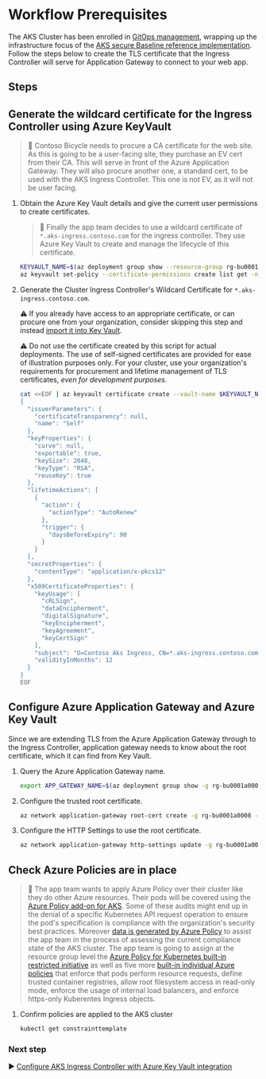 # Workflow Prerequisites

The AKS Cluster has been enrolled in [GitOps management](./06-gitops), wrapping up the infrastructure focus of the [AKS secure Baseline reference implementation](./). Follow the steps below to create the TLS certificate that the Ingress Controller will serve for Application Gateway to connect to your web app.

## Steps

## Generate the wildcard certificate for the Ingress Controller using Azure KeyVault

> :book: Contoso Bicycle needs to procure a CA certificate for the web site. As this is going to be a user-facing site, they purchase an EV cert from their CA.  This will serve in front of the Azure Application Gateway.  They will also procure another one, a standard cert, to be used with the AKS Ingress Controller. This one is not EV, as it will not be user facing.

1. Obtain the Azure Key Vault details and give the current user permissions to create certificates.

   > :book: Finally the app team decides to use a wildcard certificate of `*.aks-ingress.contoso.com` for the ingress controller. They use Azure Key Vault to create and manage the lifecycle of this certificate.

   ```bash
   KEYVAULT_NAME=$(az deployment group show --resource-group rg-bu0001a0008 -n cluster-stamp --query properties.outputs.keyVaultName.value -o tsv)
   az keyvault set-policy --certificate-permissions create list get -n $KEYVAULT_NAME --upn $(az account show --query user.name -o tsv)
   ```

1. Generate the Cluster Ingress Controller's Wildcard Certificate for `*.aks-ingress.contoso.com`.

    :warning: If you already have access to an appropriate certificate, or can procure one from your organization, consider skipping this step and instead [import it into Key Vault](https://docs.microsoft.com/azure/key-vault/certificates/tutorial-import-certificate#import-a-certificate-to-key-vault).

    :warning: Do not use the certificate created by this script for actual deployments. The use of self-signed certificates are provided for ease of illustration purposes only. For your cluster, use your organization's requirements for procurement and lifetime management of TLS certificates, _even for development purposes_.

   ```bash
   cat <<EOF | az keyvault certificate create --vault-name $KEYVAULT_NAME -n traefik-ingress-internal-aks-ingress-contoso-com-tls -p @-
   {
     "issuerParameters": {
       "certificateTransparency": null,
       "name": "Self"
     },
     "keyProperties": {
       "curve": null,
       "exportable": true,
       "keySize": 2048,
       "keyType": "RSA",
       "reuseKey": true
     },
     "lifetimeActions": [
       {
         "action": {
           "actionType": "AutoRenew"
         },
         "trigger": {
           "daysBeforeExpiry": 90
         }
       }
     ],
     "secretProperties": {
       "contentType": "application/x-pkcs12"
     },
     "x509CertificateProperties": {
       "keyUsage": [
         "cRLSign",
         "dataEncipherment",
         "digitalSignature",
         "keyEncipherment",
         "keyAgreement",
         "keyCertSign"
       ],
       "subject": "O=Contoso Aks Ingress, CN=*.aks-ingress.contoso.com",
       "validityInMonths": 12
     }
   }
   EOF
   ```

## Configure Azure Application Gateway and Azure Key Vault

Since we are extending TLS from the Azure Application Gateway through to the Ingress Controller, application gateway needs to know about the root certificate, which it can find from Key Vault.

1. Query the Azure Application Gateway name.

   ```bash
   export APP_GATEWAY_NAME=$(az deployment group show -g rg-bu0001a0008 -n cluster-stamp --query properties.outputs.agwName.value -o tsv)
   ```

1. Configure the trusted root certificate.

   ```bash
   az network application-gateway root-cert create -g rg-bu0001a0008 --gateway-name $APP_GATEWAY_NAME --name  root-cert-wildcard-aks-ingress-contoso --keyvault-secret $(az keyvault certificate show --vault-name  $KEYVAULT_NAME -n traefik-ingress-internal-aks-ingress-contoso-com-tls --query sid -o tsv)
   ```

1. Configure the HTTP Settings to use the root certificate.

   ```bash
   az network application-gateway http-settings update -g rg-bu0001a0008 --gateway-name $APP_GATEWAY_NAME -n aks-ingress-contoso-backendpool-httpsettings --root-certs root-cert-wildcard-aks-ingress-contoso --protocol Https
   ```

## Check Azure Policies are in place

> :book: The app team wants to apply Azure Policy over their cluster like they do other Azure resources. Their pods will be covered using the [Azure Policy add-on for AKS](https://docs.microsoft.com/en-us/azure/aks/use-pod-security-on-azure-policy). Some of these audits might end up in the denial of a specific Kubernetes API request operation to ensure the pod's specification is compliance with the organization's security best practices. Moreover [data is generated by Azure Policy](https://docs.microsoft.com/azure/governance/policy/how-to/get-compliance-data) to assist the app team in the process of assessing the current compliance state of the AKS cluster. The app team is going to assign at the resource group level the [Azure Policy for Kubernetes built-in restricted initiative](https://docs.microsoft.com/azure/aks/use-pod-security-on-azure-policy#built-in-policy-initiatives) as well as five more [built-in individual Azure policies](https://docs.microsoft.com/azure/aks/policy-samples#microsoftcontainerservice) that enforce that pods perform resource requests, define trusted container registries, allow root filesystem access in read-only mode, enforce the usage of internal load balancers, and enforce https-only Kuberentes Ingress objects.

1. Confirm policies are applied to the AKS cluster

   ```bash
   kubectl get constrainttemplate
   ```

### Next step

:arrow_forward: [Configure AKS Ingress Controller with Azure Key Vault integration](./08-secret-managment-and-ingress-controller.md)
